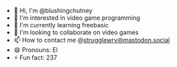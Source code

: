 - 👋 Hi, I'm @blushingchutney
- 👀 I'm interested in video game programming
- 🌱 I'm currently learning freebasic
- 💞️ I'm looking to collaborate on video games
- 📫 How to contact me @strugglewry@mastodon.social
- 😄 Pronouns: El
- ⚡ Fun fact: 237

<!---
blushingchutney/blushingchutney is a ✨ special ✨ repository because its `README.md` (this file) appears on your GitHub profile.
You can click the Preview link to take a look at your changes.
--->
